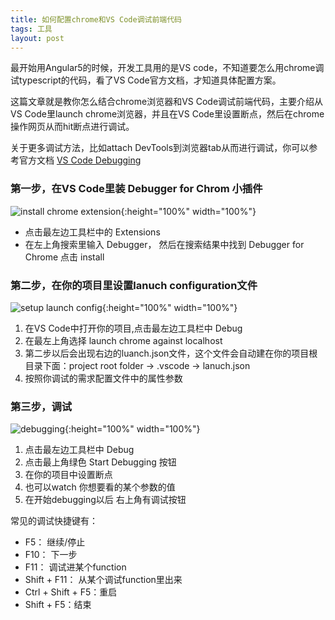 ```yaml
---
title: 如何配置chrome和VS Code调试前端代码
tags: 工具
layout: post
---
```



最开始用Angular5的时候，开发工具用的是VS code，不知道要怎么用chrome调试typescript的代码，看了VS Code官方文档，才知道具体配置方案。

这篇文章就是教你怎么结合chrome浏览器和VS Code调试前端代码，主要介绍从VS Code里launch chrome浏览器，并且在VS Code里设置断点，然后在chrome操作网页从而hit断点进行调试。

关于更多调试方法，比如attach DevTools到浏览器tab从而进行调试，你可以参考官方文档 [VS Code Debugging](https://code.visualstudio.com/docs/editor/debugging)


### 第一步，在VS Code里装 Debugger for Chrom 小插件


![install chrome extension](https://limeii.github.io/assets/images/posts/tools/tools-debug-install.png){:height="100%" width="100%"}




- 点击最左边工具栏中的 Extensions
- 在左上角搜索里输入 Debugger， 然后在搜索结果中找到 Debugger for Chrome 点击 install


### 第二步，在你的项目里设置lanuch configuration文件


![setup launch config](https://limeii.github.io/assets/images/posts/tools/tools-debug-config.png){:height="100%" width="100%"}

1. 在VS Code中打开你的项目,点击最左边工具栏中 Debug
2. 在最左上角选择 launch chrome against localhost
3.  第二步以后会出现右边的luanch.json文件，这个文件会自动建在你的项目根目录下面：project root folder -> .vscode -> lanuch.json
4. 按照你调试的需求配置文件中的属性参数

### 第三步，调试

![debugging](https://limeii.github.io/assets/images/posts/tools/tools-debug-debuging.png){:height="100%" width="100%"}

1. 点击最左边工具栏中 Debug
2. 点击最上角绿色 Start Debugging 按钮
3. 在你的项目中设置断点
4. 也可以watch 你想要看的某个参数的值
5. 在开始debugging以后 右上角有调试按钮

常见的调试快捷键有：
- F5： 继续/停止
- F10： 下一步
- F11： 调试进某个function
- Shift + F11： 从某个调试function里出来
- Ctrl + Shift + F5：重启
- Shift + F5：结束


